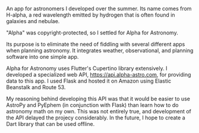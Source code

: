 An app for astronomers I developed over the summer. Its name comes from H-alpha, a red wavelength emitted by hydrogen that is often found in galaxies and nebulae. 

"Alpha" was copyright-protected, so I settled for Alpha for Astronomy. 

 Its purpose is to eliminate the need of fiddling with several different apps when planning astronomy. It integrates weather, observational, and planning software into one simple app. 

Alpha for Astronomy uses Flutter's Cupertino library extensively. I developed a specialized web API, https://api.alpha-astro.com, for providing data to this app. I used Flask and hosted it on Amazon using Elastic Beanstalk and Route 53.

My reasoning behind developing this API was that it would be easier to use AstroPy and PyEphem (in conjunction with Flask) than learn how to do astronomy math on my own. This was not entirely true, and development of the API delayed the projecy considerably. In the future, I hope to create a Dart library that can be used offline.

